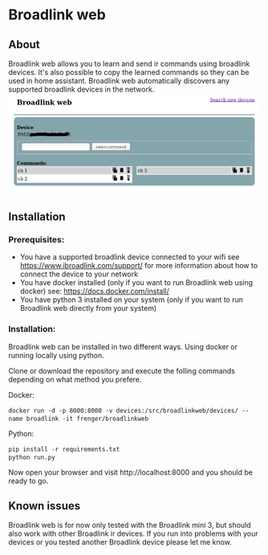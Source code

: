 # Broadlink web

## About
Broadlink web allows you to learn and send ir commands using broadlink devices. It's also possible to copy the learned commands so they can be used in home assistant. Broadlink web automatically discovers any supported broadlink devices in the network.
![Screen](broadlinkweb/static/img/screen.png)

## Installation
### Prerequisites:
* You have a supported broadlink device connected to your wifi see https://www.ibroadlink.com/support/ for more information about how to connect the device to your network
* You have docker installed (only if you want to run Broadlink web using docker) see: https://docs.docker.com/install/
* You have python 3 installed on your system (only if you want to run Broadlink web directly from your system)

### Installation:
Broadlink web can be installed in two different ways. Using docker or running locally using python.

Clone or download the repository and execute the folling commands depending on what method you prefere.

Docker:
```
docker run -d -p 8000:8000 -v devices:/src/broadlinkweb/devices/ --name broadlink -it frenger/broadlinkweb
```

Python:
```
pip install -r requirements.txt
python run.py
```

Now open your browser and visit http://localhost:8000 and you should be ready to go.

## Known issues
Broadlink web is for now only tested with the Broadlink mini 3, but should also work with other Broadlink ir devices. If you run into problems with your devices or you tested another Broadlink device please let me know.